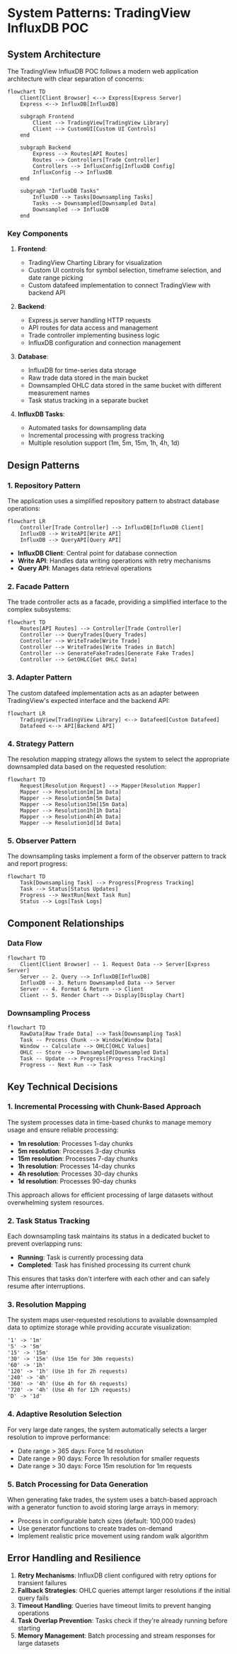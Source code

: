 # System Patterns: TradingView InfluxDB POC

## System Architecture

The TradingView InfluxDB POC follows a modern web application architecture with clear separation of concerns:

```mermaid
flowchart TD
    Client[Client Browser] <--> Express[Express Server]
    Express <--> InfluxDB[InfluxDB]
    
    subgraph Frontend
        Client --> TradingView[TradingView Library]
        Client --> CustomUI[Custom UI Controls]
    end
    
    subgraph Backend
        Express --> Routes[API Routes]
        Routes --> Controllers[Trade Controller]
        Controllers --> InfluxConfig[InfluxDB Config]
        InfluxConfig --> InfluxDB
    end
    
    subgraph "InfluxDB Tasks"
        InfluxDB --> Tasks[Downsampling Tasks]
        Tasks --> Downsampled[Downsampled Data]
        Downsampled --> InfluxDB
    end
```

### Key Components

1. **Frontend**:
   - TradingView Charting Library for visualization
   - Custom UI controls for symbol selection, timeframe selection, and date range picking
   - Custom datafeed implementation to connect TradingView with backend API

2. **Backend**:
   - Express.js server handling HTTP requests
   - API routes for data access and management
   - Trade controller implementing business logic
   - InfluxDB configuration and connection management

3. **Database**:
   - InfluxDB for time-series data storage
   - Raw trade data stored in the main bucket
   - Downsampled OHLC data stored in the same bucket with different measurement names
   - Task status tracking in a separate bucket

4. **InfluxDB Tasks**:
   - Automated tasks for downsampling data
   - Incremental processing with progress tracking
   - Multiple resolution support (1m, 5m, 15m, 1h, 4h, 1d)

## Design Patterns

### 1. Repository Pattern

The application uses a simplified repository pattern to abstract database operations:

```mermaid
flowchart LR
    Controller[Trade Controller] --> InfluxDB[InfluxDB Client]
    InfluxDB --> WriteAPI[Write API]
    InfluxDB --> QueryAPI[Query API]
```

- **InfluxDB Client**: Central point for database connection
- **Write API**: Handles data writing operations with retry mechanisms
- **Query API**: Manages data retrieval operations

### 2. Facade Pattern

The trade controller acts as a facade, providing a simplified interface to the complex subsystems:

```mermaid
flowchart TD
    Routes[API Routes] --> Controller[Trade Controller]
    Controller --> QueryTrades[Query Trades]
    Controller --> WriteTrade[Write Trade]
    Controller --> WriteTrades[Write Trades in Batch]
    Controller --> GenerateFakeTrades[Generate Fake Trades]
    Controller --> GetOHLC[Get OHLC Data]
```

### 3. Adapter Pattern

The custom datafeed implementation acts as an adapter between TradingView's expected interface and the backend API:

```mermaid
flowchart LR
    TradingView[TradingView Library] <--> Datafeed[Custom Datafeed]
    Datafeed <--> API[Backend API]
```

### 4. Strategy Pattern

The resolution mapping strategy allows the system to select the appropriate downsampled data based on the requested resolution:

```mermaid
flowchart TD
    Request[Resolution Request] --> Mapper[Resolution Mapper]
    Mapper --> Resolution1m[1m Data]
    Mapper --> Resolution5m[5m Data]
    Mapper --> Resolution15m[15m Data]
    Mapper --> Resolution1h[1h Data]
    Mapper --> Resolution4h[4h Data]
    Mapper --> Resolution1d[1d Data]
```

### 5. Observer Pattern

The downsampling tasks implement a form of the observer pattern to track and report progress:

```mermaid
flowchart TD
    Task[Downsampling Task] --> Progress[Progress Tracking]
    Task --> Status[Status Updates]
    Progress --> NextRun[Next Task Run]
    Status --> Logs[Task Logs]
```

## Component Relationships

### Data Flow

```mermaid
flowchart TD
    Client[Client Browser] -- 1. Request Data --> Server[Express Server]
    Server -- 2. Query --> InfluxDB[InfluxDB]
    InfluxDB -- 3. Return Downsampled Data --> Server
    Server -- 4. Format & Return --> Client
    Client -- 5. Render Chart --> Display[Display Chart]
```

### Downsampling Process

```mermaid
flowchart TD
    RawData[Raw Trade Data] --> Task[Downsampling Task]
    Task -- Process Chunk --> Window[Window Data]
    Window -- Calculate --> OHLC[OHLC Values]
    OHLC -- Store --> Downsampled[Downsampled Data]
    Task -- Update --> Progress[Progress Tracking]
    Progress -- Next Run --> Task
```

## Key Technical Decisions

### 1. Incremental Processing with Chunk-Based Approach

The system processes data in time-based chunks to manage memory usage and ensure reliable processing:

- **1m resolution**: Processes 1-day chunks
- **5m resolution**: Processes 3-day chunks
- **15m resolution**: Processes 7-day chunks
- **1h resolution**: Processes 14-day chunks
- **4h resolution**: Processes 30-day chunks
- **1d resolution**: Processes 90-day chunks

This approach allows for efficient processing of large datasets without overwhelming system resources.

### 2. Task Status Tracking

Each downsampling task maintains its status in a dedicated bucket to prevent overlapping runs:

- **Running**: Task is currently processing data
- **Completed**: Task has finished processing its current chunk

This ensures that tasks don't interfere with each other and can safely resume after interruptions.

### 3. Resolution Mapping

The system maps user-requested resolutions to available downsampled data to optimize storage while providing accurate visualization:

```
'1' -> '1m'
'5' -> '5m'
'15' -> '15m'
'30' -> '15m' (Use 15m for 30m requests)
'60' -> '1h'
'120' -> '1h' (Use 1h for 2h requests)
'240' -> '4h'
'360' -> '4h' (Use 4h for 6h requests)
'720' -> '4h' (Use 4h for 12h requests)
'D' -> '1d'
```

### 4. Adaptive Resolution Selection

For very large date ranges, the system automatically selects a larger resolution to improve performance:

- Date range > 365 days: Force 1d resolution
- Date range > 90 days: Force 1h resolution for smaller requests
- Date range > 30 days: Force 15m resolution for 1m requests

### 5. Batch Processing for Data Generation

When generating fake trades, the system uses a batch-based approach with a generator function to avoid storing large arrays in memory:

- Process in configurable batch sizes (default: 100,000 trades)
- Use generator functions to create trades on-demand
- Implement realistic price movement using random walk algorithm

## Error Handling and Resilience

1. **Retry Mechanisms**: InfluxDB client configured with retry options for transient failures
2. **Fallback Strategies**: OHLC queries attempt larger resolutions if the initial query fails
3. **Timeout Handling**: Queries have timeout limits to prevent hanging operations
4. **Task Overlap Prevention**: Tasks check if they're already running before starting
5. **Memory Management**: Batch processing and stream responses for large datasets
